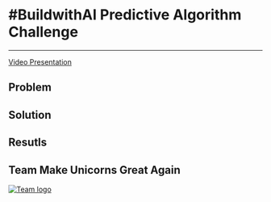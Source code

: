 # #BuildwithAI Predictive Algorithm Challenge
***

[Video Presentation](https://www.youtube.com/watch?v=ujBxDDCPDtE)
<br>

## Problem





## Solution



## Resutls







## Team Make Unicorns Great Again

[![Team logo](https://pbs.twimg.com/profile_images/1214647743236509696/PCalCtpI_400x400.jpg)](https://pbs.twimg.com/profile_images/1214647743236509696/PCalCtpI_400x400.jpg)

